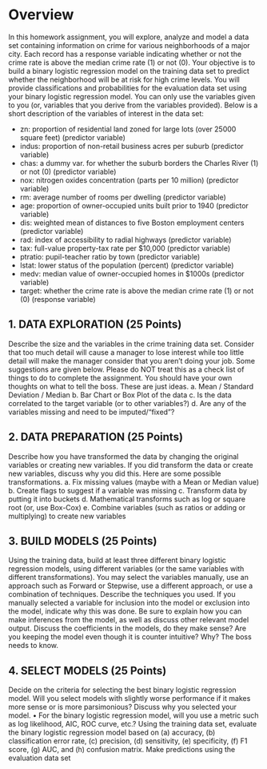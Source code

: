 # Overview
In this homework assignment, you will explore, analyze and model a data set containing information on crime for various neighborhoods of a major city. Each record has a response variable indicating whether or not the crime rate is above the median crime rate (1) or not (0).
Your objective is to build a binary logistic regression model on the training data set to predict whether the neighborhood will be at risk for high crime levels. You will provide classifications and probabilities for the evaluation data set using your binary logistic regression model. You can only use the variables given to you (or, variables that you derive from the variables provided). Below is a short description of the variables of interest in the data set:

- zn: proportion of residential land zoned for large lots (over 25000 square feet) (predictor variable)
- indus: proportion of non-retail business acres per suburb (predictor variable)
- chas: a dummy var. for whether the suburb borders the Charles River (1) or not (0) (predictor variable) 
- nox: nitrogen oxides concentration (parts per 10 million) (predictor variable)
- rm: average number of rooms per dwelling (predictor variable)
- age: proportion of owner-occupied units built prior to 1940 (predictor variable)
- dis: weighted mean of distances to five Boston employment centers (predictor variable)
- rad: index of accessibility to radial highways (predictor variable)
- tax: full-value property-tax rate per $10,000 (predictor variable)
- ptratio: pupil-teacher ratio by town (predictor variable)
- lstat: lower status of the population (percent) (predictor variable)
- medv: median value of owner-occupied homes in $1000s (predictor variable)
- target: whether the crime rate is above the median crime rate (1) or not (0) (response variable)

## 1. DATA EXPLORATION (25 Points)

Describe the size and the variables in the crime training data set. Consider that too much detail will cause a manager to lose interest while too little detail will make the manager consider that you aren’t doing
your job. Some suggestions are given below. Please do NOT treat this as a check list of things to do to complete the assignment. You should have your own thoughts on what to tell the boss. These are just ideas.
a. Mean / Standard Deviation / Median
b. Bar Chart or Box Plot of the data
c. Is the data correlated to the target variable (or to other variables?) d. Are any of the variables missing and need to be imputed/“fixed”?

## 2. DATA PREPARATION (25 Points)

Describe how you have transformed the data by changing the original variables or creating new variables. If you did transform the data or create new variables, discuss why you did this. Here are some possible transformations.
a. Fix missing values (maybe with a Mean or Median value)
b. Create flags to suggest if a variable was missing
c. Transform data by putting it into buckets
d. Mathematical transforms such as log or square root (or, use Box-Cox)
e. Combine variables (such as ratios or adding or multiplying) to create new variables

## 3. BUILD MODELS (25 Points)

Using the training data, build at least three different binary logistic regression models, using different variables (or the same variables with different transformations). You may select the variables manually, use an approach such as Forward or Stepwise, use a different approach, or use a combination of techniques. Describe the techniques you used. If you manually selected a variable for inclusion into the model or exclusion into the model, indicate why this was done.
Be sure to explain how you can make inferences from the model, as well as discuss other relevant model output. Discuss the coefficients in the models, do they make sense? Are you keeping the model even though it is counter intuitive? Why? The boss needs to know.

## 4. SELECT MODELS (25 Points)

Decide on the criteria for selecting the best binary logistic regression model. Will you select models with slightly worse performance if it makes more sense or is more parsimonious? Discuss why you selected your model.
• For the binary logistic regression model, will you use a metric such as log likelihood, AIC, ROC curve, etc.? Using the training data set, evaluate the binary logistic regression model based on (a) accuracy, (b) classification error rate, (c) precision, (d) sensitivity, (e) specificity, (f) F1 score, (g) AUC, and (h) confusion matrix. Make predictions using the evaluation data set

